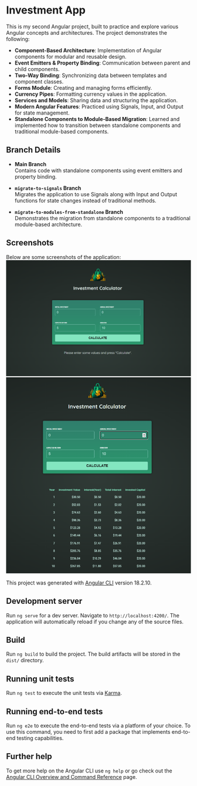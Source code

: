 # Investment App

This is my second Angular project, built to practice and explore various Angular concepts and architectures. The project demonstrates the following:

- **Component-Based Architecture**: Implementation of Angular components for modular and reusable design.  
- **Event Emitters & Property Binding**: Communication between parent and child components.  
- **Two-Way Binding**: Synchronizing data between templates and component classes.  
- **Forms Module**: Creating and managing forms efficiently.  
- **Currency Pipes**: Formatting currency values in the application.  
- **Services and Models**: Sharing data and structuring the application.  
- **Modern Angular Features**: Practiced using Signals, Input, and Output for state management.  
- **Standalone Components to Module-Based Migration**: Learned and implemented how to transition between standalone components and traditional module-based components.  

## Branch Details

- **Main Branch**  
  Contains code with standalone components using event emitters and property binding.  

- **`migrate-to-signals` Branch**  
  Migrates the application to use Signals along with Input and Output functions for state changes instead of traditional methods.  

- **`migrate-to-modules-from-standalone` Branch**  
  Demonstrates the migration from standalone components to a traditional module-based architecture.  

## Screenshots  

Below are some screenshots of the application:  
![Screenshot 1](https://github.com/vidura-chathuranga/investment-app-angular/blob/master/screenshots/s1.png)  
![Screenshot 2](https://github.com/vidura-chathuranga/investment-app-angular/blob/master/screenshots/s2.png)  

This project was generated with [Angular CLI](https://github.com/angular/angular-cli) version 18.2.10.

## Development server

Run `ng serve` for a dev server. Navigate to `http://localhost:4200/`. The application will automatically reload if you change any of the source files.

## Build

Run `ng build` to build the project. The build artifacts will be stored in the `dist/` directory.

## Running unit tests

Run `ng test` to execute the unit tests via [Karma](https://karma-runner.github.io).

## Running end-to-end tests

Run `ng e2e` to execute the end-to-end tests via a platform of your choice. To use this command, you need to first add a package that implements end-to-end testing capabilities.

## Further help

To get more help on the Angular CLI use `ng help` or go check out the [Angular CLI Overview and Command Reference](https://angular.dev/tools/cli) page.
